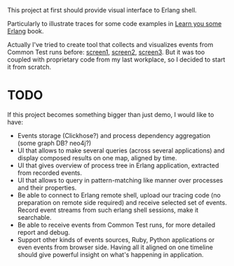 This project at first should provide visual interface to Erlang shell.

Particularly to illustrate traces for some code examples in [Learn you some Erlang](http://learnyousomeerlang.com/content) book.

Actually I've tried to create tool that collects and visualizes events from Common Test runs before: [screen1](/common_test_prev_attempt1.png), [screen2](/common_test_prev_attempt2.png), [screen3](/common_test_prev_attempt3.png). But it was too coupled with proprietary code from my last workplace, so I decided to start it from scratch.

# TODO

If this project becomes something bigger than just demo, I would like to have:

 * Events storage (Clickhose?) and process dependency aggregation (some graph DB? neo4j?)
 * UI that allows to make several queries (across several applications) and display composed results on one map, aligned by time.
 * UI that gives overview of process tree in Erlang application, extracted from recorded events.
 * UI that allows to query in pattern-matching like manner over processes and their properties.
 * Be able to connect to Erlang remote shell, upload our tracing code (no preparation on remote side required) and receive selected set of events. Record event streams from such erlang shell sessions, make it searchable.
 * Be able to receive events from Common Test runs, for more detailed report and debug.
 * Support other kinds of events sources, Ruby, Python applications or even events from browser side. Having all it aligned on one timeline should give powerful insight on what's happening in application.
